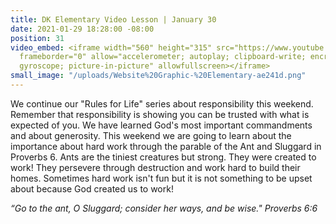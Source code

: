 ```yaml
---
title: DK Elementary Video Lesson | January 30
date: 2021-01-29 18:28:00 -08:00
position: 31
video_embed: <iframe width="560" height="315" src="https://www.youtube.com/embed/yHl_49F-xNA"
  frameborder="0" allow="accelerometer; autoplay; clipboard-write; encrypted-media;
  gyroscope; picture-in-picture" allowfullscreen></iframe>
small_image: "/uploads/Website%20Graphic-%20Elementary-ae241d.png"
---
```


We continue our "Rules for Life" series about responsibility this weekend. Remember that responsibility is showing you can be trusted with what is expected of you. We have learned God's most important commandments and about generosity. This weekend we are going to learn about the importance about hard work through the parable of the Ant and Sluggard in Proverbs 6. Ants are the tiniest creatures but strong. They were created to work! They persevere through destruction and work hard to build their homes. Sometimes hard work isn't fun but it is not something to be upset about because God created us to work!

*“Go to the ant, O Sluggard; consider her ways, and be wise." Proverbs 6:6*